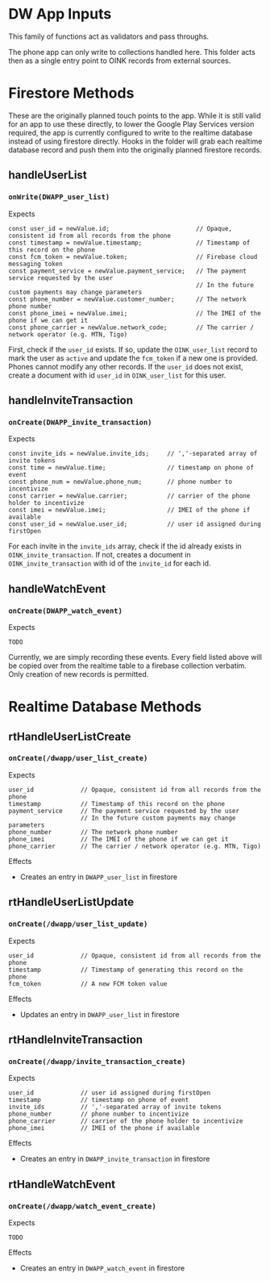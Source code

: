 DW App Inputs
=============

This family of functions act as validators and pass throughs.

The phone app can only write to collections handled here. This folder acts then
as a single entry point to OINK records from external sources.


Firestore Methods
=================

These are the originally planned touch points to the app. While it is still
valid for an app to use these directly, to lower the Google Play Services
version required, the app is currently configured to write to the realtime
database instead of using firestore directly. Hooks in the folder will grab
each realtime database record and push them into the originally planned
firestore records.


handleUserList
--------------

### `onWrite(DWAPP_user_list)`
Expects

    const user_id = newValue.id;                        // Opaque, consistent id from all records from the phone
    const timestamp = newValue.timestamp;               // Timestamp of this record on the phone
    const fcm_token = newValue.token;                   // Firebase cloud messaging token
    const payment_service = newValue.payment_service;   // The payment service requested by the user
                                                        // In the future custom payments may change parameters
    const phone_number = newValue.customer_number;      // The network phone number
    const phone_imei = newValue.imei;                   // The IMEI of the phone if we can get it
    const phone_carrier = newValue.network_code;        // The carrier / network operator (e.g. MTN, Tigo)

First, check if the `user_id` exists. If so, update the `OINK_user_list` record
to mark the user as `active` and update the `fcm_token` if a new one is provided.
Phones cannot modify any other records. If the `user_id` does not exist, create
a document with id `user_id` in `OINK_user_list` for this user.


handleInviteTransaction
-----------------------

### `onCreate(DWAPP_invite_transaction)`
Expects

    const invite_ids = newValue.invite_ids;     // ','-separated array of invite tokens
    const time = newValue.time;                 // timestamp on phone of event
    const phone_num = newValue.phone_num;       // phone number to incentivize
    const carrier = newValue.carrier;           // carrier of the phone holder to incentivize
    const imei = newValue.imei;                 // IMEI of the phone if available
    const user_id = newValue.user_id;           // user id assigned during firstOpen

For each invite in the `invite_ids` array, check if the id already exists in
`OINK_invite_transaction`. If not, creates a document in `OINK_invite_transaction`
with id of the `invite_id` for each id.


handleWatchEvent
----------------

### `onCreate(DWAPP_watch_event)`

Expects

    TODO

Currently, we are simply recording these events. Every field listed above will
be copied over from the realtime table to a firebase collection verbatim. Only
creation of new records is permitted.


Realtime Database Methods
=========================

rtHandleUserListCreate
----------------------

### `onCreate(/dwapp/user_list_create)`
Expects

    user_id             // Opaque, consistent id from all records from the phone
    timestamp           // Timestamp of this record on the phone
    payment_service     // The payment service requested by the user
                        // In the future custom payments may change parameters
    phone_number        // The network phone number
    phone_imei          // The IMEI of the phone if we can get it
    phone_carrier       // The carrier / network operator (e.g. MTN, Tigo)

Effects

  - Creates an entry in `DWAPP_user_list` in firestore


rtHandleUserListUpdate
----------------------

### `onCreate(/dwapp/user_list_update)`
Expects

    user_id             // Opaque, consistent id from all records from the phone
    timestamp           // Timestamp of generating this record on the phone
    fcm_token           // A new FCM token value

Effects

  - Updates an entry in `DWAPP_user_list` in firestore

rtHandleInviteTransaction
-------------------------

### `onCreate(/dwapp/invite_transaction_create)`
Expects

    user_id             // user id assigned during firstOpen
    timestamp           // timestamp on phone of event
    invite_ids          // ','-separated array of invite tokens
    phone_number        // phone number to incentivize
    phone_carrier       // carrier of the phone holder to incentivize
    phone_imei          // IMEI of the phone if available

Effects

  - Creates an entry in `DWAPP_invite_transaction` in firestore


rtHandleWatchEvent
------------------

### `onCreate(/dwapp/watch_event_create)`
Expects

    TODO

Effects

  - Creates an entry in `DWAPP_watch_event` in firestore
